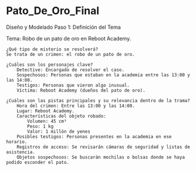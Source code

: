 # Pato_De_Oro_Final

Diseño y Modelado
Paso 1: Definición del Tema

Tema: Robo de un pato de oro en Reboot Academy.

    ¿Qué tipo de misterio se resolverá?
    Se trata de un crimen: el robo de un pato de oro.

    ¿Cuáles son los personajes clave?
        Detective: Encargado de resolver el caso.
        Sospechosos: Personas que estaban en la academia entre las 13:00 y las 14:00.
        Testigos: Personas que vieron algo inusual.
        Víctima: Reboot Academy (dueños del pato de oro).

    ¿Cuáles son las pistas principales y su relevancia dentro de la trama?
        Hora del crimen: Entre las 13:00 y las 14:00.
        Lugar: Reboot Academy.
        Características del objeto robado:
            Volumen: 45 cm³
            Peso: 1 kg
            Valor: 1 millón de yenes
        Posibles testigos: Personas presentes en la academia en ese horario.
        Registros de acceso: Se revisarán cámaras de seguridad y listas de asistencia.
        Objetos sospechosos: Se buscarán mochilas o bolsas donde se haya podido esconder el pato.
